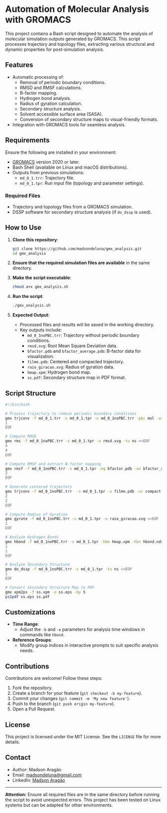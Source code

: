 # Automation of Molecular Analysis with GROMACS

This project contains a Bash script designed to automate the analysis of molecular simulation outputs generated by GROMACS. This script processes trajectory and topology files, extracting various structural and dynamic properties for post-simulation analysis.

## Features

- Automatic processing of:
  - Removal of periodic boundary conditions.
  - RMSD and RMSF calculations.
  - B-factor mapping.
  - Hydrogen bond analysis.
  - Radius of gyration calculation.
  - Secondary structure analysis.
  - Solvent accessible surface area (SASA).
  - Conversion of secondary structure maps to visual-friendly formats.
- Integration with GROMACS tools for seamless analysis.

## Requirements

Ensure the following are installed in your environment:

- [GROMACS](http://www.gromacs.org/) version 2020 or later.
- Bash Shell (available on Linux and macOS distributions).
- Outputs from previous simulations:
  - `md_0_1.trr`: Trajectory file.
  - `md_0_1.tpr`: Run input file (topology and parameter settings).

### Required Files

- Trajectory and topology files from a GROMACS simulation.
- DSSP software for secondary structure analysis (if `do_dssp` is used).

## How to Use

1. **Clone this repository**:
   ```bash
   git clone https://github.com/madsondeluna/gmx_analysis.git
   cd gmx_analysis
   ```

2. **Ensure that the required simulation files are available** in the same directory.

3. **Make the script executable**:
   ```bash
   chmod a+x gmx_analysis.sh
   ```

4. **Run the script**:
   ```bash
   ./gmx_analysis.sh
   ```

5. **Expected Output**:
   - Processed files and results will be saved in the working directory.
   - Key outputs include:
     - `md_0_1noPBC.trr`: Trajectory without periodic boundary conditions.
     - `rmsd.xvg`: Root Mean Square Deviation data.
     - `bfactor.pdb` and `bfactor_average.pdb`: B-factor data for visualization.
     - `filme.pdb`: Centered and compacted trajectory.
     - `raio_giracao.xvg`: Radius of gyration data.
     - `hmap.xpm`: Hydrogen bond map.
     - `ss.pdf`: Secondary structure map in PDF format.

## Script Structure

```bash
#!/bin/bash

# Process trajectory to remove periodic boundary conditions
gmx trjconv -f md_0_1.trr -s md_0_1.tpr -o md_0_1noPBC.trr -pbc mol -ur compact <<EOF
1
EOF

# Compute RMSD
gmx rms -f md_0_1noPBC.trr -s md_0_1.tpr -o rmsd.xvg -tu ns <<EOF
4
4
EOF

# Compute RMSF and extract B-factor mapping
gmx rmsf -f md_0_1noPBC.trr -s md_0_1.tpr -oq bfactor.pdb -ox bfactor_average.pdb -res <<EOF
2
EOF

# Generate centered trajectory
gmx trjconv -f md_0_1noPBC.trr  -s md_0_1.tpr -o filme.pdb -ur compact -center -pbc mol <<EOF
2
2
EOF

# Compute Radius of Gyration
gmx gyrate -f md_0_1noPBC.trr -s md_0_1.tpr -o raio_giracao.xvg <<EOF
1
EOF

# Analyze Hydrogen Bonds
gmx hbond -f md_0_1noPBC.trr -s md_0_1.tpr -hbm hmap.xpm -hbn hbond.ndx -b 1 -e 10000 <<EOF
1
1
EOF

# Analyze Secondary Structure
gmx do_dssp -f md_0_1noPBC.trr -s md_0_1.tpr -tu ns <<EOF
1
EOF

# Convert Secondary Structure Map to PDF
gmx xpm2ps -f ss.xpm -o ss.eps -by 5
ps2pdf ss.eps ss.pdf
```

## Customizations

- **Time Range**:
  - Adjust the `-b` and `-e` parameters for analysis time windows in commands like `hbond`.
- **Reference Groups**:
  - Modify group indices in interactive prompts to suit specific analysis needs.

## Contributions

Contributions are welcome! Follow these steps:

1. Fork the repository.
2. Create a branch for your feature (`git checkout -b my-feature`).
3. Commit your changes (`git commit -m 'My new feature'`).
4. Push to the branch (`git push origin my-feature`).
5. Open a Pull Request.

## License

This project is licensed under the MIT License. See the `LICENSE` file for more details.

## Contact

- Author: Madson Aragão
- Email: [madsondeluna@gmail.com](mailto:madsondeluna@gmail.com)
- LinkedIn: [Madson Aragão](https://www.linkedin.com/in/madsonaragao/)

---

**Attention:** Ensure all required files are in the same directory before running the script to avoid unexpected errors. This project has been tested on Linux systems but can be adapted for other environments.
